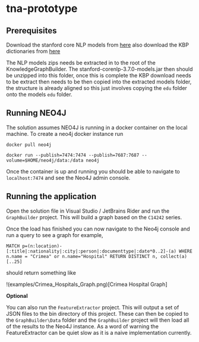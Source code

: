 # tna-prototype

## Prerequisites 

Download the stanford core NLP models from [here](http://nlp.stanford.edu/software/stanford-corenlp-full-2018-10-05.zip)
also download the KBP dictionaries from [here](http://nlp.stanford.edu/software/stanford-english-kbp-corenlp-2018-10-05-models.jar)

The NLP models zips needs be extracted in to the root of the KnowledgeGraphBuilder. The stanford-corenlp-3.7.0-models.jar then should be unzipped into this folder, once this is complete the KBP download needs to be extract then needs to be then copied into the extracted models folder, the structure is already aligned so this just involves copying the `edu` folder onto the models `edu` folder.

## Running NEO4J

The solution assumes NEO4J is running in a docker container on the local machine. To create a neo4j docker instance run 

    docker pull neo4j 
    
    docker run --publish=7474:7474 --publish=7687:7687 --volume=$HOME/neo4j/data:/data neo4j
    
Once the container is up and running you should be able to navigate to `localhost:7474` and see the Neo4J admin console. 

## Running the application

Open the solution file in Visual Studio / JetBrains Rider and run the `GraphBuilder` project. This will build a graph based on the `C14242` series. 

Once the load has finished you can now navigate to the Neo4j console and run a query to see a graph for example, 

    MATCH p=(n:location)-[:title|:nationality|:city|:person|:documenttype|:date*0..2]-(a) WHERE n.name = "Crimea" or n.name="Hospital" RETURN DISTINCT n, collect(a)[..25]
    
should return something like 

!(examples/Crimea_Hospitals_Graph.png)[Crimea Hospital Graph]
    
**Optional**

You can also run the `FeatureExtractor` project. This will output a set of JSON files to the bin directory of this project. These can then be copied to the `GraphBuilder\Data` folder and the `GraphBuilder` project will then load all of the results to the Neo4J instance. As a word of warning the FeatureExtractor can be quiet slow as it is a naive implementation currently. 

